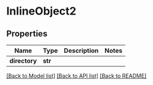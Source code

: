 # InlineObject2

## Properties
Name | Type | Description | Notes
------------ | ------------- | ------------- | -------------
**directory** | **str** |  | 

[[Back to Model list]](../README.md#documentation-for-models) [[Back to API list]](../README.md#documentation-for-api-endpoints) [[Back to README]](../README.md)


